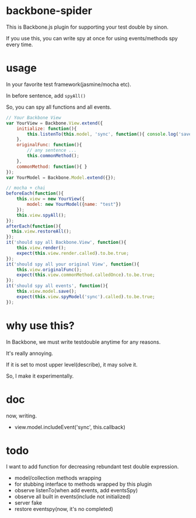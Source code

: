 # backbone-spider

This is Backbone.js plugin for supporting your test double by sinon.

If you use this, you can write spy at once for using events/methods spy every time.

# usage

In your favorite test framework(jasmine/mocha etc).

In before sentence, add ```spyAll()```

So, you can spy all functions and all events.

```javascript
// Your Backbone View
var YourView = Backbone.View.extend({
    initialize: function(){
        this.listenTo(this.model, 'sync', function(){ console.log('saved!!'); });
    },
    originalFunc: function(){
        // any sentence ...
        this.commonMethod();
    },
    commonMethod: function(){ }
});
var YourModel = Backbone.Model.extend({});

// mocha + chai
beforeEach(function(){
    this.view = new YourView({
        model: new YourModel({name: "test"})
    });
    this.view.spyAll();
});
afterEach(function(){
  this.view.restoreAll();
});
it('should spy all Backbone.View', function(){
    this.view.render();
    expect(this.view.render.called).to.be.true;
});
it('should spy all your original View', function(){
    this.view.originalFunc();
    expect(this.view.commonMethod.calledOnce).to.be.true;
});
it('should spy all events', function(){
    this.view.model.save();
    expect(this.view.spyModel('sync').called).to.be.true;
});
```

# why use this?

In Backbone, we must write testdouble anytime for any reasons.

It's really annoying.

If it is set to most upper level(describe), it may solve it.

So, I make it experimentally.

# doc

now, writing.

- view.model.includeEvent('sync', this.callback)


# todo

I want to add function for decreasing rebundant test double expression.

- model/collection methods wrapping
- for stubbing interface to methods wrapped by this plugin
- observe listenTo(when add events, add eventsSpy)
- observe all built in events(include not initialized)
- server fake
- restore eventspy(now, it's no completed)

